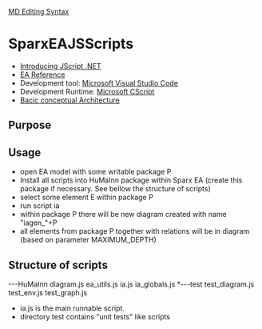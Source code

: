[MD Editing Syntax](https://guides.github.com/features/mastering-markdown/)

# SparxEAJSScripts

- [Introducing JScript .NET](http://msdn.microsoft.com/en-us/library/ms974588.aspx)
- [EA Reference](http://www.sparxsystems.com/enterprise_architect_user_guide/10/automation_and_scripting/reference.html)
- Development tool: [Microsoft Visual Studio Code](https://code.visualstudio.com/download)
- Development Runtime: [Microsoft CScript](https://technet.microsoft.com/en-us/library/bb490887.aspx)
- [Bacic conceptual Architecture](https://www.flickr.com/photos/daudus/shares/9174Gn)


## Purpose

## Usage
- open EA model with some writable package P
- Install all scripts into HuMaInn package within Sparx EA (create this package if necessary. See bellow the structure of scripts)
- select some element E within package P
- run script ia
- within package P there will be new diagram created with name "iagen_"+P
- all elements from package P together with relations will be in diagram (based on parameter MAXIMUM_DEPTH)

## Structure of scripts
\---HuMaInn
       diagram.js
       ea_utils.js
       ia.js
       ia_globals.js
    *---test
            test_diagram.js
            test_env.js
            test_graph.js
            
- ia.js is the main runnable script.
- directory test contains "unit tests" like scripts